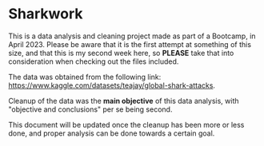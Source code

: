 # Sharkwork


This is a data analysis and cleaning project made as part of a Bootcamp, in April 2023.
Please be aware that it is the first attempt at something of this size, and that this is my second week here, so **PLEASE** take that into consideration when checking out the files included.

The data was obtained from the following link: https://www.kaggle.com/datasets/teajay/global-shark-attacks.

Cleanup of the data was the **main objective** of this data analysis, with "objective and conclusions" per se being second. 

This document will be updated once the cleanup has been more or less done, and proper analysis can be done towards a certain goal.
